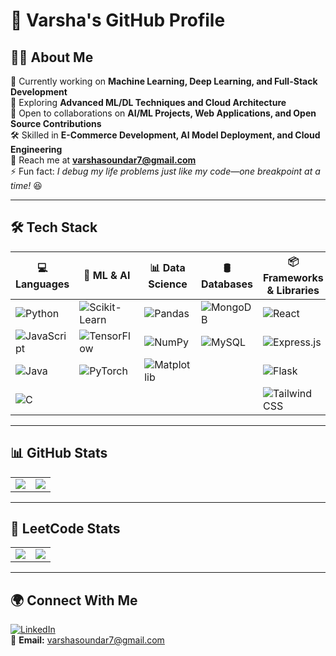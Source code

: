 # 🚀 **Varsha's GitHub Profile**  

## 👩‍💻 About Me  
🔭 Currently working on **Machine Learning, Deep Learning, and Full-Stack Development**  
🌱 Exploring **Advanced ML/DL Techniques and Cloud Architecture**  
👯 Open to collaborations on **AI/ML Projects, Web Applications, and Open Source Contributions**  
🛠️ Skilled in **E-Commerce Development, AI Model Deployment, and Cloud Engineering**  
📧 Reach me at **varshasoundar7@gmail.com**  
⚡ Fun fact: *I debug my life problems just like my code—one breakpoint at a time!* 😆  

---

## 🛠️ Tech Stack  

| 💻 Languages | 🤖 ML & AI | 📊 Data Science | 🛢️ Databases | 📦 Frameworks & Libraries | ☁️ Cloud & DevOps |
|-------------|------------|----------------|--------------|----------------------------|---------------------|
| ![Python](https://img.shields.io/badge/Python-3776AB?style=for-the-badge&logo=python&logoColor=white) | ![Scikit-Learn](https://img.shields.io/badge/Scikit--Learn-F7931E?style=for-the-badge&logo=scikit-learn&logoColor=white) | ![Pandas](https://img.shields.io/badge/Pandas-150458?style=for-the-badge&logo=pandas&logoColor=white) | ![MongoDB](https://img.shields.io/badge/MongoDB-47A248?style=for-the-badge&logo=mongodb&logoColor=white) | ![React](https://img.shields.io/badge/React-61DAFB?style=for-the-badge&logo=react&logoColor=black) | ![AWS](https://img.shields.io/badge/AWS-232F3E?style=for-the-badge&logo=amazon-aws&logoColor=white) |
| ![JavaScript](https://img.shields.io/badge/JavaScript-F7DF1E?style=for-the-badge&logo=javascript&logoColor=black) | ![TensorFlow](https://img.shields.io/badge/TensorFlow-FF6F00?style=for-the-badge&logo=tensorflow&logoColor=white) | ![NumPy](https://img.shields.io/badge/NumPy-013243?style=for-the-badge&logo=numpy&logoColor=white) | ![MySQL](https://img.shields.io/badge/MySQL-4479A1?style=for-the-badge&logo=mysql&logoColor=white) | ![Express.js](https://img.shields.io/badge/Express.js-000000?style=for-the-badge&logo=express&logoColor=white) | ![GCP](https://img.shields.io/badge/GCP-4285F4?style=for-the-badge&logo=google-cloud&logoColor=white) |
| ![Java](https://img.shields.io/badge/Java-007396?style=for-the-badge&logo=java&logoColor=white) | ![PyTorch](https://img.shields.io/badge/PyTorch-EE4C2C?style=for-the-badge&logo=pytorch&logoColor=white) | ![Matplotlib](https://img.shields.io/badge/Matplotlib-11557C?style=for-the-badge&logo=matplotlib&logoColor=white) |  | ![Flask](https://img.shields.io/badge/Flask-000000?style=for-the-badge&logo=flask&logoColor=white) | ![Docker](https://img.shields.io/badge/Docker-2496ED?style=for-the-badge&logo=docker&logoColor=white) |
| ![C](https://img.shields.io/badge/C-00599C?style=for-the-badge&logo=c&logoColor=white) |  |  |  | ![Tailwind CSS](https://img.shields.io/badge/Tailwind%20CSS-38B2AC?style=for-the-badge&logo=tailwind-css&logoColor=white) | ![Kubernetes](https://img.shields.io/badge/Kubernetes-326CE5?style=for-the-badge&logo=kubernetes&logoColor=white) |

---

## 📊 GitHub Stats  

<table>
<tr>
<td>  
<img src="https://github-readme-stats.vercel.app/api?username=varshh7&show_icons=true&theme=radical" />  
</td>  
<td>  
<img src="https://github-readme-streak-stats.herokuapp.com/?user=varshh7&theme=radical" />  
</td>  
</tr>
</table>  

---

## 🔢 LeetCode Stats  

<table>
<tr>
<td>  
<img src="https://leetcard.jacoblin.cool/varshh_7?theme=dark&font=Karma&ext=activity" />  
</td>
<td>
<img src="https://leetcard.jacoblin.cool/varshh_7?theme=dark&font=Karma&ext=contest" />
</td>
</tr>
</table>

---

## 🌍 Connect With Me  

[![LinkedIn](https://img.shields.io/badge/LinkedIn-0A66C2?style=for-the-badge&logo=linkedin&logoColor=white)](https://www.linkedin.com/in/varsha-s-6a3397259/)  
📧 **Email:** varshasoundar7@gmail.com  




